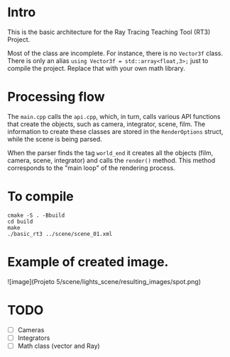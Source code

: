 # Intro

This is the basic architecture for the Ray Tracing Teaching Tool (RT3) Project.


Most of the class are incomplete. For instance, there is no `Vector3f` class.
There is only an alias `using Vector3f = std::array<float,3>;` just to compile the project.
Replace that with your own math library.

# Processing flow

The `main.cpp` calls the `api.cpp`, which, in turn, calls various API functions that create the objects, such as camera, integrator, scene, film.
The information to create these classes are stored in the `RenderOptions` struct, while the scene is being parsed.

When the parser finds the tag `world_end` it creates all the objects (film, camera, scene, integrator) and calls the `render()` method.
This method corresponds to the "main loop" of the rendering process.

# To compile

```
cmake -S . -Bbuild
cd build
make
./basic_rt3 ../scene/scene_01.xml
```

# Example of created image.

![image](Projeto 5/scene/lights_scene/resulting_images/spot.png)

# TODO

+ [ ] Cameras
+ [ ] Integrators
+ [ ] Math class (vector and Ray)
